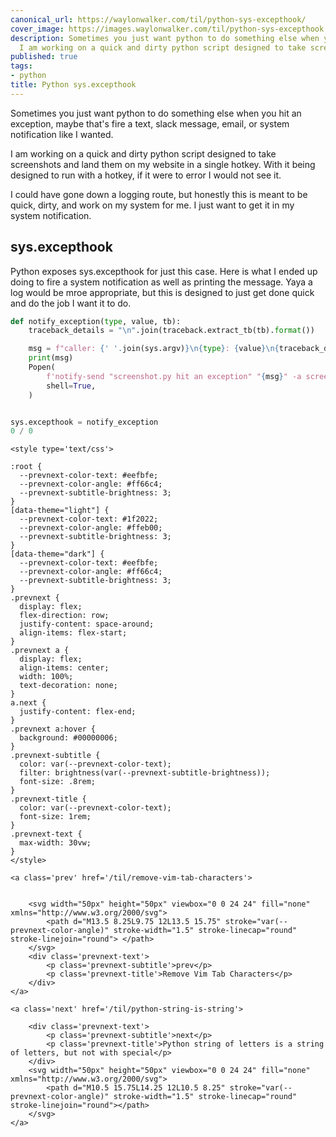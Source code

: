 ```yaml
---
canonical_url: https://waylonwalker.com/til/python-sys-excepthook/
cover_image: https://images.waylonwalker.com/til/python-sys-excepthook.png
description: Sometimes you just want python to do something else when you hit an exception,
  I am working on a quick and dirty python script designed to take screenshots I co
published: true
tags:
- python
title: Python sys.excepthook
---
```


Sometimes you just want python to do something else when you hit an exception, maybe that's fire a text, slack message, email, or system notification like I wanted.

I am working on a quick and dirty python script designed to take screenshots and land them on my website in a single hotkey.  With it being designed to run with a hotkey, if it were to error I would not see it.

I could have gone down a logging route, but honestly this is meant to be quick, dirty, and work on my system for me.  I just want to get it in my system notification.

## sys.excepthook

Python exposes sys.excepthook for just this case.  Here is what I ended up doing to fire a system notification as well as printing the message.  Yaya a log would be mroe appropriate, but this is designed to just get done quick and do the job I want it to do.

```python
def notify_exception(type, value, tb):
    traceback_details = "\n".join(traceback.extract_tb(tb).format())

    msg = f"caller: {' '.join(sys.argv)}\n{type}: {value}\n{traceback_details}"
    print(msg)
    Popen(
        f'notify-send "screenshot.py hit an exception" "{msg}" -a screenshot.py',
        shell=True,
    )


sys.excepthook = notify_exception
0 / 0
```
<div class='prevnext'>

    <style type='text/css'>

    :root {
      --prevnext-color-text: #eefbfe;
      --prevnext-color-angle: #ff66c4;
      --prevnext-subtitle-brightness: 3;
    }
    [data-theme="light"] {
      --prevnext-color-text: #1f2022;
      --prevnext-color-angle: #ffeb00;
      --prevnext-subtitle-brightness: 3;
    }
    [data-theme="dark"] {
      --prevnext-color-text: #eefbfe;
      --prevnext-color-angle: #ff66c4;
      --prevnext-subtitle-brightness: 3;
    }
    .prevnext {
      display: flex;
      flex-direction: row;
      justify-content: space-around;
      align-items: flex-start;
    }
    .prevnext a {
      display: flex;
      align-items: center;
      width: 100%;
      text-decoration: none;
    }
    a.next {
      justify-content: flex-end;
    }
    .prevnext a:hover {
      background: #00000006;
    }
    .prevnext-subtitle {
      color: var(--prevnext-color-text);
      filter: brightness(var(--prevnext-subtitle-brightness));
      font-size: .8rem;
    }
    .prevnext-title {
      color: var(--prevnext-color-text);
      font-size: 1rem;
    }
    .prevnext-text {
      max-width: 30vw;
    }
    </style>
    
    <a class='prev' href='/til/remove-vim-tab-characters'>
    

        <svg width="50px" height="50px" viewbox="0 0 24 24" fill="none" xmlns="http://www.w3.org/2000/svg">
            <path d="M13.5 8.25L9.75 12L13.5 15.75" stroke="var(--prevnext-color-angle)" stroke-width="1.5" stroke-linecap="round" stroke-linejoin="round"> </path>
        </svg>
        <div class='prevnext-text'>
            <p class='prevnext-subtitle'>prev</p>
            <p class='prevnext-title'>Remove Vim Tab Characters</p>
        </div>
    </a>
    
    <a class='next' href='/til/python-string-is-string'>
    
        <div class='prevnext-text'>
            <p class='prevnext-subtitle'>next</p>
            <p class='prevnext-title'>Python string of letters is a string of letters, but not with special</p>
        </div>
        <svg width="50px" height="50px" viewbox="0 0 24 24" fill="none" xmlns="http://www.w3.org/2000/svg">
            <path d="M10.5 15.75L14.25 12L10.5 8.25" stroke="var(--prevnext-color-angle)" stroke-width="1.5" stroke-linecap="round" stroke-linejoin="round"></path>
        </svg>
    </a>
  </div>